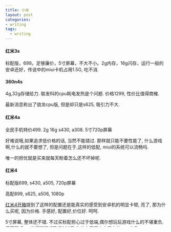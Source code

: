 ```yaml
---
title: 小米
layout: post
categories:
- writing
tags:
  - writing
---
```



#### 红米3s

标配版，699。足够廉价，5寸屏幕，不大不小。2g内存，16g闪存，运行一般的安卓还好，传说中的miui卡机占用1.5G, 吃不消.

#### 360n4s

4g,32g存储给力. 联发科的cpu耗电发热是个问题. 价格1299, 性价比值得商榷.

最新消息称出了骁龙cpu版, 但是却只是s625, 吸引力不大.

#### 红米4a

全民手机特价499. 2g 16g s430, a308. 5寸720p屏幕

好难说哦,如果追求低价格的话, 当然不能错过. 那样就只能不要性能了, 什么游戏啊,什么的就不要想了, 但是问题在于,这样的低配, miui的系统可以流畅吗.

唯一的担忧就是买来就每天盼着怎么还不坏掉呢.

#### 红米4

标配版699, s430, a505, 720p屏幕

高配899, s625, a506, 1080p

[红米4开箱](https://www.youtube.com/watch?v=kiPZcQSqngY)提到了这样的配置还是能真实的感受到安卓机的明显卡顿, 亮了, 那为什么买呢, 因为价格. 手感好, 配置好,价位好. 呵呵.

5寸屏幕, 整体还不错. 不过买标配担心过于低端,偶尔想玩玩游戏什么的不堪重负. 买高配吧, 又觉得明明都已经900了,为什么不买个大屏点的note3呢

#### 红米note3

标配版, 降价后699, 性价比超级高. 而且还是金属机身.

传说中的性能强劲版, s650, a510, 配置跟小米max一模一样. 只不过屏幕比较小, 5.5寸, 电池电量稍微少点, 4000(max 4800).

问题在于高配版绝版了, 只能下标配在卖. cpu gpu都是一样的,但是标配的2g内存将会成为如此优秀配置的最大短板. 无奈放弃, 壮士断腕.

如果下定决心不玩游戏, 只追求平时常用app的流畅度的话, 简直不能再完美. 

#### 小米note4

标配版 899起, 联发科的x20, 传说中, 一核有难, 都来围观. 发热感人, 续航靠大电量. 粗放型的感觉.

高配1099, 3g内存应该就是标准的高配了吧,依然觉得设计再好,为什么不去买性能更好的note3呢.

#### 小米max

如果上几款手机都把目光放在高配版上的话, 为毛不来一款大屏的小米max

标配版3g,32g. 价格1200. cpu,gpu跟note3一样. 屏幕6.44寸, 电量4800.

缺陷在于屏幕, 被吐槽的是其黑边,太过于明显. 而且没有黑色版可以遮丑.

[小米max使用体验](https://www.youtube.com/watch?v=2VAyWnsmnx8)很喜欢
[爱否出品 小米max消费者报告](https://www.youtube.com/watch?v=RD2x7S-Tl_s)大屏幕大电池. 牺牲了那些部分呢? 

质感, 掉漆, 缝隙容易藏污纳垢.

4mm黑边. 为了维持稳定,保持结实耐用.

打电话太大,我没有这个问题,平时尽可能不打电话,打电话一般坐着.

亮度一般, 天马屏, 色度偏冷, 才1080p. 屏幕材质平庸, 大屏只是量变. 用低质量的大屏把max圈进小米系列而不是红米廉价系列里面有种装优质,骗钱的感觉. 5年后人们会记得小米5, 但是小米max肯定就成了垃圾了.

拍照不佳, 无所谓.

#### 总结

最后会买哪款呢?

追求最低价的话, 那就红米4a.

追求最大屏的话, 那肯定小米max. 大屏, 黑边不过分苛求的话还可以忍. 大屏玩得很爽. 不过有点太张扬了. 去哪里带着都不太方便. 不妨做一个真实尺寸模板感受一下吧...等会回来补写感受. 做了一个模型感觉其实也没有多大呀. 

追求最高性价比的话, 那就是note3了. 只是标配的内存有点担忧, 这个安卓版本究竟是怎么分配内存的呢.好难说哦. 网上买note3的人好多, 说买到劣质品的也很多, 这个该怎么说呢, 什么断流问题呀, nfs问题, 国产手机粗放量产,还是挺让人担忧的. 不过,买手机本来就是个概率问题, 50万人买过之后评论就有一万人差评吐槽买来的手机各种质量问题不能忍,如果幸运能成为那49万里面的一员就价有所值了. 可是如果不幸, 那又有什么办法.

其实不买新机,现在的安卓还是可以用个一两年的. 根据之前的经验,我用过一两年的手机放家里,很快就被用坏了.
